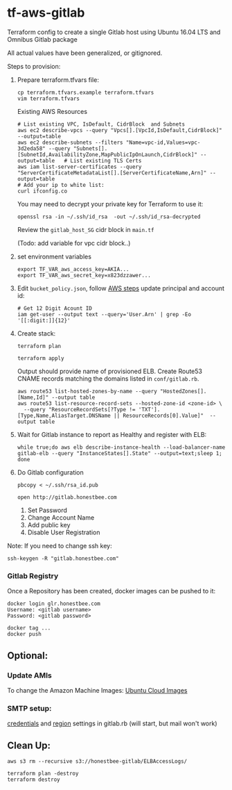 # tf-aws-gitlab

Terraform config to create a single Gitlab host using Ubuntu 16.04 LTS and Omnibus Gitlab package

All actual values have been generalized, or gitignored. 

Steps to provision:

1. Prepare terraform.tfvars file:
   ```
   cp terraform.tfvars.example terraform.tfvars
   vim terraform.tfvars
   ```

   Existing AWS Resources
   ```
   # List existing VPC, IsDefault, CidrBlock  and Subnets
   aws ec2 describe-vpcs --query "Vpcs[].[VpcId,IsDefault,CidrBlock]" --output=table
   aws ec2 describe-subnets --filters "Name=vpc-id,Values=vpc-3d2eda58" --query "Subnets[].[SubnetId,AvailabilityZone,MapPublicIpOnLaunch,CidrBlock]" --output=table   # List existing TLS Certs
   aws iam list-server-certificates --query "ServerCertificateMetadataList[].[ServerCertificateName,Arn]" --output=table
   # Add your ip to white list:
   curl ifconfig.co
   ```

   You may need to decrypt your private key for Terraform to use it:
   ```
   openssl rsa -in ~/.ssh/id_rsa  -out ~/.ssh/id_rsa-decrypted
   ```

   Review the `gitlab_host_SG` cidr block in `main.tf`

   (Todo: add variable for vpc cidr block..)

2. set environment variables
   ```
   export TF_VAR_aws_access_key=AKIA...
   export TF_VAR_aws_secret_key=x823dzzawer...
   ```

3. Edit `bucket_policy.json`, follow [AWS steps](http://docs.aws.amazon.com/ElasticLoadBalancing/latest/DeveloperGuide/enable-access-logs.html#attach-bucket-policy)
   update principal and account id:
   ```
   # Get 12 Digit Acount ID
   iam get-user --output text --query='User.Arn' | grep -Eo '[[:digit:]]{12}'
   ```


4. Create stack:

   ```
   terraform plan
   ```

   ```
   terraform apply
   ```

   Output should provide name of provisioned ELB. Create Route53 CNAME records matching the domains listed in `conf/gitlab.rb`.

   ```
   aws route53 list-hosted-zones-by-name --query "HostedZones[].[Name,Id]" --output table
   aws route53 list-resource-record-sets --hosted-zone-id <zone-id> \
     --query "ResourceRecordSets[?Type != 'TXT'].[Type,Name,AliasTarget.DNSName || ResourceRecords[0].Value]"  --output table
   ```


5. Wait for Gitlab instance to report as Healthy and register with ELB:

   ```
   while true;do aws elb describe-instance-health --load-balancer-name gitlab-elb --query "InstanceStates[].State" --output=text;sleep 1; done
   ```


6. Do Gitlab configuration


   ```
   pbcopy < ~/.ssh/rsa_id.pub
   ```

   ```
   open http://gitlab.honestbee.com
   ```

   1. Set Password
   2. Change Account Name
   3. Add public key
   4. Disable User Registration

Note: If you need to change ssh key:
```
ssh-keygen -R "gitlab.honestbee.com"
```

### Gitlab Registry

Once a Repository has been created, docker images can be pushed to it:

```
docker login glr.honestbee.com
Username: <gitlab username>
Password: <gitlab password>
```

```
docker tag ...
docker push
```

## Optional:

### Update AMIs

To change the Amazon Machine Images: [Ubuntu Cloud Images](https://cloud-images.ubuntu.com/locator/ec2/)

### SMTP setup:

[credentials](https://github.com/comerford/tf-aws-gitlab/blob/master/conf/gitlab.rb#L290) and [region](https://github.com/comerford/tf-aws-gitlab/blob/master/conf/gitlab.rb#L288) settings in gitlab.rb (will start, but mail won't work)

## Clean Up:

```
aws s3 rm --recursive s3://honestbee-gitlab/ELBAccessLogs/
```

```
terraform plan -destroy
terraform destroy
```

